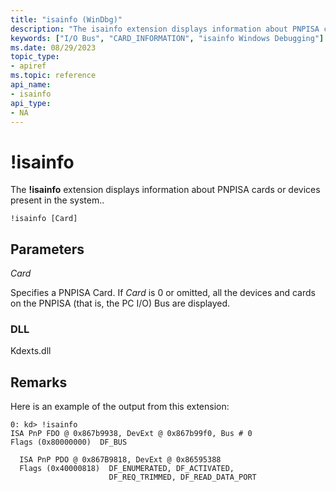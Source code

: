 ```yaml
---
title: "isainfo (WinDbg)"
description: "The isainfo extension displays information about PNPISA cards or devices present in the system.."
keywords: ["I/O Bus", "CARD_INFORMATION", "isainfo Windows Debugging"]
ms.date: 08/29/2023
topic_type:
- apiref
ms.topic: reference
api_name:
- isainfo
api_type:
- NA
---
```


# !isainfo

The **!isainfo** extension displays information about PNPISA cards or devices present in the system..

```dbgcmd
!isainfo [Card]
```

## Parameters

*Card*

Specifies a PNPISA Card. If *Card* is 0 or omitted, all the devices and cards on the PNPISA (that is, the PC I/O) Bus are displayed.

### DLL

Kdexts.dll

## Remarks

Here is an example of the output from this extension:

```dbgcmd
0: kd> !isainfo
ISA PnP FDO @ 0x867b9938, DevExt @ 0x867b99f0, Bus # 0
Flags (0x80000000)  DF_BUS

  ISA PnP PDO @ 0x867B9818, DevExt @ 0x86595388
  Flags (0x40000818)  DF_ENUMERATED, DF_ACTIVATED, 
                      DF_REQ_TRIMMED, DF_READ_DATA_PORT
```


